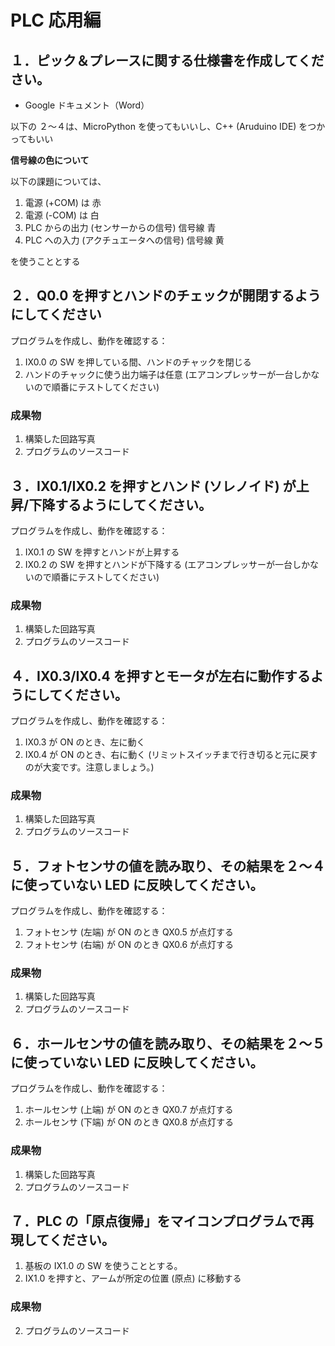 # PLC 応用編

## １．ピック＆プレースに関する仕様書を作成してください。

- Google ドキュメント（Word）

以下の ２～４は、MicroPython を使ってもいいし、C++ (Aruduino IDE) をつかってもいい

**信号線の色について**

以下の課題については、

1. 電源 (+COM) は 赤
2. 電源 (-COM) は 白
3. PLC からの出力 (センサーからの信号) 信号線 青
4. PLC への入力 (アクチュエータへの信号) 信号線 黄

を使うこととする

## ２．Q0.0 を押すとハンドのチェックが開閉するようにしてください

プログラムを作成し、動作を確認する：

1. IX0.0 の SW を押している間、ハンドのチャックを閉じる
2. ハンドのチャックに使う出力端子は任意
(エアコンプレッサーが一台しかないので順番にテストしてください)

### 成果物

1. 構築した回路写真
2. プログラムのソースコード

## ３．IX0.1/IX0.2 を押すとハンド (ソレノイド) が上昇/下降するようにしてください。

プログラムを作成し、動作を確認する：
1. IX0.1 の SW を押すとハンドが上昇する
2. IX0.2 の SW を押すとハンドが下降する
(エアコンプレッサーが一台しかないので順番にテストしてください)

### 成果物
1. 構築した回路写真
2. プログラムのソースコード

## ４．IX0.3/IX0.4 を押すとモータが左右に動作するようにしてください。

プログラムを作成し、動作を確認する：
1. IX0.3 が ON のとき、左に動く
2. IX0.4 が ON のとき、右に動く
(リミットスイッチまで行き切ると元に戻すのが大変です。注意しましょう。)

### 成果物
1. 構築した回路写真
2. プログラムのソースコード


## ５．フォトセンサの値を読み取り、その結果を２～４に使っていない LED に反映してください。

プログラムを作成し、動作を確認する：
1. フォトセンサ (左端) が ON のとき QX0.5 が点灯する
2. フォトセンサ (右端) が ON のとき QX0.6 が点灯する

### 成果物
1. 構築した回路写真
2. プログラムのソースコード

## ６．ホールセンサの値を読み取り、その結果を２～５に使っていない LED に反映してください。

プログラムを作成し、動作を確認する：
1. ホールセンサ (上端) が ON のとき QX0.7 が点灯する
2. ホールセンサ (下端) が ON のとき QX0.8 が点灯する

### 成果物
1. 構築した回路写真
2. プログラムのソースコード

## ７．PLC の「原点復帰」をマイコンプログラムで再現してください。

1. 基板の IX1.0 の SW を使うこととする。
2. IX1.0 を押すと、アームが所定の位置 (原点) に移動する

### 成果物
2. プログラムのソースコード
